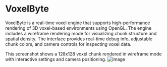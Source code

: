 # VoxelByte

VoxelByte is a real-time voxel engine that supports high-performance rendering of 3D voxel-based environments using OpenGL. 
The engine includes a wireframe rendering mode for visualizing chunk structure and spatial density. 
The interface provides real-time debug info, adjustable chunk colors, and camera controls for inspecting voxel data. 

This screenshot shows a 128x128 voxel chunk rendered in wireframe mode with interactive settings and camera positioning.
![image](https://github.com/user-attachments/assets/c1739445-4726-419c-83a1-4ca6df1db951)
